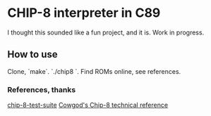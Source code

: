 <h1>CHIP-8 interpreter in C89</h1>
I thought this sounded like a fun project, and it is.
Work in progress.
<h2>How to use</h2>
Clone, `make`. `./chip8 <rom.ch8>`.
Find ROMs online, see references.
<h3>References, thanks</h3>
<a href="https://github.com/Timendus/chip8-test-suite">chip-8-test-suite</a>
<a href="http://devernay.free.fr/hacks/chip8/C8TECH10.HTM">Cowgod's Chip-8 technical reference</a>
